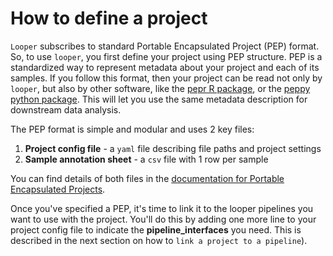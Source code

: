 # How to define a project

`Looper` subscribes to standard Portable Encapsulated Project (PEP) format. So, to use `looper`, you first define your project using PEP structure. PEP is a standardized way to represent metadata about your project and each of its samples. If you follow this format, then your project can be read not only by `looper`, but also by other software, like the [pepr R package](http://github.com/pepkit/pepr), or the [peppy python package](http://github.com/pepkit/peppy). This will let you use the same metadata description for downstream data analysis.

The PEP format is simple and modular and uses 2 key files:

1. **Project config file** - a `yaml` file describing file paths and project settings
2. **Sample annotation sheet** - a `csv` file with 1 row per sample

You can find details of both files in the [documentation for Portable Encapsulated Projects](https://pepkit.github.io/docs/home/).

Once you've specified a PEP, it's time to link it to the looper pipelines you want to use with the project. You'll do this by adding one more line to your project config file to indicate the **pipeline_interfaces** you need. This is described in the next section on how to `link a project to a pipeline`).
